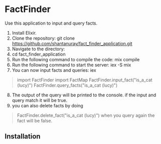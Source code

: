 # FactFinder

Use this application to input and query facts. 

1. Install Elixir.
2. Clone the repository:
git clone https://github.com/shantanuray/fact_finder_application.git
3. Navigate to the directory:
4. cd fact_finder_application
5. Run the following command to compile the code:
 mix compile
6. Run the following command to start the server:
iex -S mix
7. You can now input facts and queries:
iex
> import FactFinder
> import FactMap
> FactFinder.input_fact("is_a_cat (lucy)")
> FactFinder.query_facts("is_a_cat (lucy)")
8. The output of the query will be printed to the console. if the input and query match it will be true. 
9. you can also delete facts by doing 
> FactFinder.delete_fact("is_a_cat (lucy)")
when you query again the fact will be false.  






## Installation

